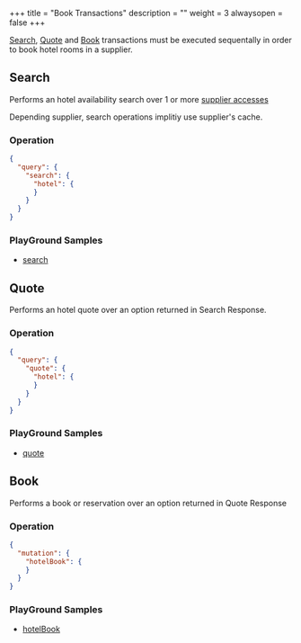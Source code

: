+++
title = "Book Transactions"
description = ""
weight = 3
alwaysopen = false
+++

[Search](#search), [Quote](#quote) and [Book](#book) transactions must be executed sequentally in order to book hotel rooms in a supplier.

## Search
Performs an hotel availability search over 1 or more [supplier accesses](/admin/resources/common-resources/#accesses)

Depending supplier, search operations implitiy use supplier's cache.

### Operation
```json
{
  "query": {
    "search": {
      "hotel": {
      }
    }
  }
}
```

### PlayGround Samples
* [search](https://graphqlbin.com/JYRtB)


## Quote
Performs an hotel quote over an option returned in Search Response.

### Operation
```json
{
  "query": {
    "quote": {
      "hotel": {
      }
    }
  }
}
```

### PlayGround Samples
* [quote](https://graphqlbin.com/JYRtB)


## Book
Performs a book or reservation over an option returned in Quote Response

### Operation
```json
{
  "mutation": {
    "hotelBook": {
    }
  }
}
```

### PlayGround Samples
* [hotelBook](https://graphqlbin.com/JYRtB)
